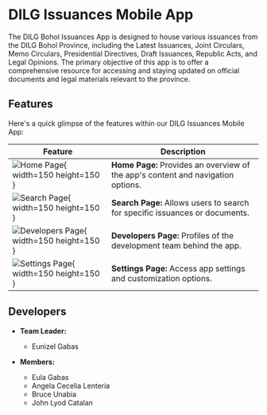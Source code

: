 # DILG Issuances Mobile App

The DILG Bohol Issuances App is designed to house various issuances from the DILG Bohol Province, including the Latest Issuances, Joint Circulars, Memo Circulars, Presidential Directives, Draft Issuances, Republic Acts, and Legal Opinions. The primary objective of this app is to offer a comprehensive resource for accessing and staying updated on official documents and legal materials relevant to the province.

## Features

Here's a quick glimpse of the features within our DILG Issuances Mobile App:

| Feature                                              | Description                                                            |
|------------------------------------------------------|------------------------------------------------------------------------|
| ![Home Page](assets/home-small.jpg){ width=150 height=150 }     | **Home Page:** Provides an overview of the app's content and navigation options. |
| ![Search Page](assets/search-small.jpg){ width=150 height=150 } | **Search Page:** Allows users to search for specific issuances or documents.   |
| ![Developers Page](assets/developer-small.jpg){ width=150 height=150 } | **Developers Page:** Profiles of the development team behind the app.          |
| ![Settings Page](assets/settings-small.jpg){ width=150 height=150 }   | **Settings Page:** Access app settings and customization options.             |

## Developers

- **Team Leader:**
  - Eunizel Gabas
  
- **Members:**
  - Eula Gabas
  - Angela Cecelia Lenteria
  - Bruce Unabia
  - John Lyod Catalan
